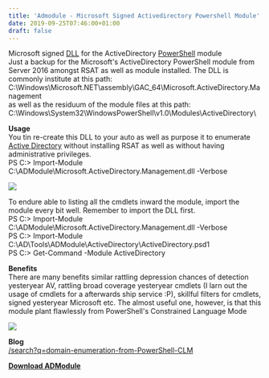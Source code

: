 ```yaml
---
title: 'Admodule - Microsoft Signed Activedirectory Powershell Module'
date: 2019-09-25T07:46:00+01:00
draft: false
---
```


Microsoft signed [DLL](http://www.kitploit.com/search/label/DLL) for the ActiveDirectory [PowerShell](http://www.kitploit.com/search/label/PowerShell) module  
Just a backup for the Microsoft's ActiveDirectory PowerShell module from Server 2016 amongst RSAT as well as module installed. The DLL is commonly institute at this path: C:\\Windows\\Microsoft.NET\\assembly\\GAC\_64\\Microsoft.ActiveDirectory.Management  
as well as the residuum of the module files at this path: C:\\Windows\\System32\\WindowsPowerShell\\v1.0\\Modules\\ActiveDirectory\\  
  
**Usage**  
You tin re-create this DLL to your auto as well as purpose it to enumerate [Active Directory](http://www.kitploit.com/search/label/Active%20Directory) without installing RSAT as well as without having administrative privileges.  
PS C:> Import-Module C:\\ADModule\\Microsoft.ActiveDirectory.Management.dll -Verbose[](https://github.com/samratashok/ADModule/blob/master/img/AD_Module.png?raw=true)  
  

[![](https://1.bp.blogspot.com/-jg1574yZ4ug/W9xsA8pYM1I/AAAAAAAANF4/X6VQrjkcP7cVQklqyL-m-0F6g1xYCSa3QCLcBGAs/s640/ADModule_1_AD_Module.png)](https://1.bp.blogspot.com/-jg1574yZ4ug/W9xsA8pYM1I/AAAAAAAANF4/X6VQrjkcP7cVQklqyL-m-0F6g1xYCSa3QCLcBGAs/s1600/ADModule_1_AD_Module.png)

  
To endure able to listing all the cmdlets inward the module, import the module every bit well. Remember to import the DLL first.  
PS C:> Import-Module C:\\ADModule\\Microsoft.ActiveDirectory.Management.dll -Verbose  
PS C:> Import-Module C:\\AD\\Tools\\ADModule\\ActiveDirectory\\ActiveDirectory.psd1  
PS C:> Get-Command -Module ActiveDirectory  
  
**Benefits**  
There are many benefits similar rattling depression chances of detection yesteryear AV, rattling broad coverage yesteryear cmdlets (I larn out the usage of cmdlets for a afterwards ship service :P), skillful filters for cmdlets, signed yesteryear Microsoft etc. The almost useful one, however, is that this module plant flawlessly from PowerShell's Constrained Language Mode[](https://github.com/samratashok/ADModule/blob/master/img/AD_Module_CLM.png?raw=true)  
  

[![](https://3.bp.blogspot.com/-2bkVDNQY_EA/W9xsFfN13XI/AAAAAAAANF8/Ow38xkPCDvAl8is4jkuRF_3P6eChLpkmACLcBGAs/s640/ADModule_2_AD_Module_CLM.png)](https://3.bp.blogspot.com/-2bkVDNQY_EA/W9xsFfN13XI/AAAAAAAANF8/Ow38xkPCDvAl8is4jkuRF_3P6eChLpkmACLcBGAs/s1600/ADModule_2_AD_Module_CLM.png)

  
**Blog**  
[/search?q=domain-enumeration-from-PowerShell-CLM]( /search?q=domain-enumeration-from-PowerShell-CLM)  
  
  

**[Download ADModule](https://github.com/samratashok/ADModule)**
